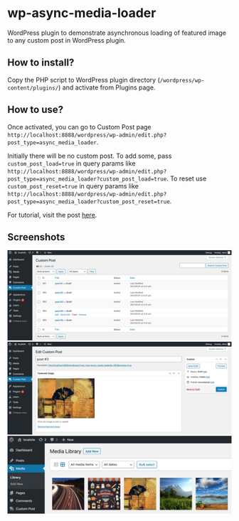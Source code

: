 # wp-async-media-loader

WordPress plugin to demonstrate asynchronous loading of featured image to any custom post in WordPress plugin.

## How to install?

Copy the PHP script to WordPress plugin directory (`/wordpress/wp-content/plugins/`) and activate from Plugins page.

## How to use?

Once activated, you can go to Custom Post page `http://localhost:8888/wordpress/wp-admin/edit.php?post_type=async_media_loader`.

Initially there will be no custom post. To add some, pass `custom_post_load=true` in query params like `http://localhost:8888/wordpress/wp-admin/edit.php?post_type=async_media_loader?custom_post_load=true`. To reset use `custom_post_reset=true` in query params like `http://localhost:8888/wordpress/wp-admin/edit.php?post_type=async_media_loader?custom_post_reset=true`.

For tutorial, visit the post [here](https://rahul-arora.medium.com/asynchronous-media-load-in-wordpress-plugin-4d4cd6734d55).

## Screenshots

![image](https://raw.githubusercontent.com/Dexter404/wp-async-media-loader/main/screenshots/Screenshot-1.png)
![image](https://raw.githubusercontent.com/Dexter404/wp-async-media-loader/main/screenshots/Screenshot-2.png)
![image](https://raw.githubusercontent.com/Dexter404/wp-async-media-loader/main/screenshots/Screenshot-3.png)
